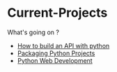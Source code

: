 # Current-Projects
What's going on ?

- [How to build an API with python](https://towardsdatascience.com/how-to-build-your-first-python-package-6a00b02635c9)
- [Packaging Python Projects](https://packaging.python.org/en/latest/tutorials/packaging-projects/)
- [Python Web Development](https://blog.miguelgrinberg.com/post/the-flask-mega-tutorial-part-i-hello-world)
